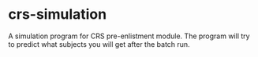 # crs-simulation
A simulation program for CRS pre-enlistment module. The program will try to predict what subjects you will get after the batch run.
